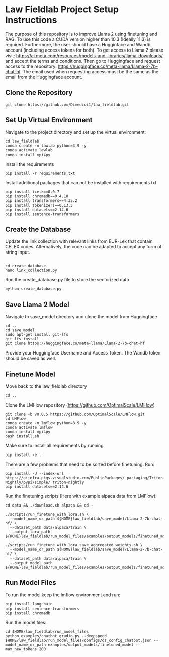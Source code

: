 # Law Fieldlab Project Setup Instructions
The purpose of this repository is to improve Llama 2 using finetuning and RAG. To use this code a CUDA version higher than 10.3 (Ideally 11.3) is required. Furthermore, the user should have a Hugginface and Wandb account (including access tokens for both). To get access to Llama 2 please visit: https://ai.meta.com/resources/models-and-libraries/llama-downloads/ and accept the terms and conditions. Then go to Huggingface and request access to the repository: https://huggingface.co/meta-llama/Llama-2-7b-chat-hf. The email used when requesting access must be the same as the email from the Huggingface account.


## Clone the Repository
```
git clone https://github.com/Dimedici1/law_fieldlab.git
```
## Set Up Virtual Environment
Navigate to the project directory and set up the virtual environment:
```
cd law_fieldlab
conda create -n lawlab python=3.9 -y
conda activate lawlab
conda install mpi4py

```
Install the requirements
```
pip install -r requirements.txt
```
Install additional packages that can not be installed with requirements.txt

```
pip install icetk==0.0.7
pip install chromadb==0.4.18
pip install transformers==4.35.2
pip install tokenizers==0.13.3
pip install datasets==2.14.6
pip install sentence-transformers

```
## Create the Database
Update the link collection with relevant links from EUR-Lex that contain CELEX codes. Alternatively, the code can be adapted to accept any form of string input.
```

cd create_database
nano link_collection.py

```
Run the create_database.py file to store the vectorized data
```
python create_database.py
```
## Save Llama 2 Model
Navigate to save_model directory and clone the model from Huggingface
```
cd ..
cd save_model
sudo apt-get install git-lfs
git lfs install
git clone https://huggingface.co/meta-llama/Llama-2-7b-chat-hf

```
Provide your Huggingface Username and Access Token. The Wandb token should be saved as well.

## Finetune Model
Move back to the law_fieldlab directory
```
cd ..
```
Clone the LMFlow repository (https://github.com/OptimalScale/LMFlow)
```
git clone -b v0.0.5 https://github.com/OptimalScale/LMFlow.git
cd LMFlow
conda create -n lmflow python=3.9 -y
conda activate lmflow
conda install mpi4py
bash install.sh

```

Make sure to install all requirements by running
```
pip install -e .
```
There are a few problems that need to be sorted before finetuning. Run:

```
pip install -U --index-url https://aiinfra.pkgs.visualstudio.com/PublicPackages/_packaging/Triton-Nightly/pypi/simple/ triton-nightly
pip install datasets==2.14.6

```

Run the finetuning scripts (Here with example alpaca data from LMFlow):
```
cd data && ./download.sh alpaca && cd -

./scripts/run_finetune_with_lora.sh \
  --model_name_or_path ${HOME}law_fieldlab/save_model/Llama-2-7b-chat-hf/ \
  --dataset_path data/alpaca/train \
  --output_lora_path ${HOME}law_fieldlab/run_model_files/examples/output_models/finetuned_model

./scripts/run_finetune_with_lora_save_aggregated_weights.sh \
  --model_name_or_path ${HOME}law_fieldlab/save_model/Llama-2-7b-chat-hf/ \
  --dataset_path data/alpaca/train \
  --output_model_path ${HOME}law_fieldlab/run_model_files/examples/output_models/finetuned_model

```
## Run Model Files
To run the model keep the lmflow environment and run:
```
pip install langchain
pip install sentence-transformers
pip install chromadb

```

Run the model files:
```
cd $HOME/law_fieldlab/run_model_files
python examples/chatbot_gradio.py --deepspeed $HOME/law_fieldlab/run_model_files/configs/ds_config_chatbot.json --model_name_or_path examples/output_models/finetuned_model --max_new_tokens 200

```
